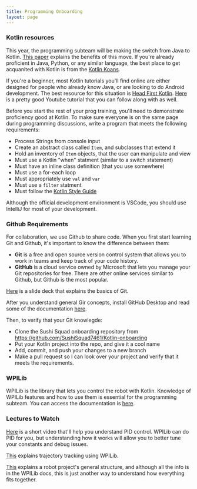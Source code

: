 ```yaml
---
title: Programming Onboarding
layout: page
---
```


### Kotlin resources

This year, the programming subteam will be making the switch from Java to Kotlin. [This paper](https://www.chiefdelphi.com/uploads/default/original/3X/4/9/49f9c846e580bdb9423fc3d0560573d162638b57.pdf) explains the benefits of this move. If you're already proficient in Java, Python, or any similar language, the best place to get acquanited with Kotlin is from the [Kotlin Koans](https://kotlinlang.org/docs/tutorials/koans.html).

If you're a beginner, most Kotlin tutorials you'll find online are either designed for people who already know Java, or are looking to do Android development. The best resource for this situation is [Head First Kotlin](https://www.amazon.com/Head-First-Kotlin-Brain-Friendly-Guide/dp/1491996692). [Here](https://www.youtube.com/watch?v=F9UC9DY-vIU) is a pretty good Youtube tutorial that you can follow along with as well.

Before you start the rest of your prog training, you'll need to demonstrate proficiency good at Kotlin. To make sure everyone is on the same page during programming discussions, write a program that meets the following requirements:

- Process Strings from console input
- Create an abstract class called `Item`, and  subclasses that extend it
- Hold an inventory of `Item` objects, that the user can manipulate and view
- Must use a Kotlin "when" statment (similar to a switch statement)
- Must have an inline class definition (that you use somewhere)
- Must use a for-each loop
- Must appropriately use `val` and `var`
- Must use a `filter` statment
- Must follow the [Kotlin Style Guide](https://kotlinlang.org/docs/reference/coding-conventions.html)

Although the official development environment is VSCode, you should use IntelliJ for most of your development. 

### Github Requirements

For collaboration, we use Github to share code. When you first start learning Git and Github, it's important to know the difference between them:
- **Git** is a free and open source version control system that allows you to work in teams and keep track of your code history.
- **GitHub** is a cloud service owned by Microsoft that lets you manage your Git repositories for free. There are other online services similar to Github, but Github is the most popular.

[Here](https://docs.google.com/presentation/d/1MNZY5AGBjoUL_nHSWLreXEC06QkSJMxzhAiljMVCe2g/edit?usp=sharing) is a slide deck that explains the basics of Git. 

After you understand general Gir concepts, install GitHub Desktop and read some of the documentation [here](https://docs.github.com/en/desktop/getting-started-with-github-desktop).

Then, to verify that your Git knowlegde:
- Clone the Sushi Squad onboarding repository from https://github.com/SushiSquad7461/Kotlin-onboarding 
- Put your Kotlin project into the repo, and give it a cool name
- Add, commit, and push your changes to a new branch
- Make a pull request so I can look over your project and verify that it meets the requirements.

### WPILib
WPILib is the library that lets you control the robot with Kotlin. Knowledge of WPILib features and how to use them is essential for the programming subteam. You can access the documentation is [here](https://docs.wpilib.org/en/stable/).

### Lectures to Watch
[Here](https://www.youtube.com/watch?v=pTuPhJ0DJB8) is a short video that'll help you understand PID control. WPILib can do PID for you, but understanding how it works will allow you to better tune your constants and debug issues.

[This](https://www.youtube.com/watch?v=wqJ4tY0u6IQ) explains trajectory tracking using WPILib.

[This](https://www.youtube.com/watch?v=wW_djLkD1B8) explains a robot project's general structure, and although all the info is in the WPILib docs, this is just another way to understand how everything fits together.